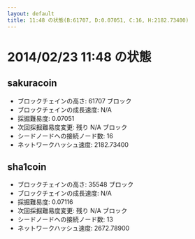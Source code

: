 ```yaml
---
layout: default
title: 11:48 の状態(B:61707, D:0.07051, C:16, H:2182.73400)
---
```

# 2014/02/23 11:48 の状態

## sakuracoin
* ブロックチェインの高さ: 61707 ブロック
* ブロックチェインの成長速度: N/A
* 採掘難易度: 0.07051
* 次回採掘難易度変更: 残り N/A ブロック
* シードノードへの接続ノード数: 16
* ネットワークハッシュ速度: 2182.73400

## sha1coin
* ブロックチェインの高さ: 35548 ブロック
* ブロックチェインの成長速度: N/A
* 採掘難易度: 0.07116
* 次回採掘難易度変更: 残り N/A ブロック
* シードノードへの接続ノード数: 13
* ネットワークハッシュ速度: 2672.78900